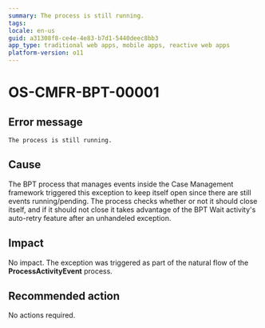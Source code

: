 ```yaml
---
summary: The process is still running.
tags:
locale: en-us
guid: a31308f8-ce4e-4e83-b7d1-5440deec8bb3
app_type: traditional web apps, mobile apps, reactive web apps
platform-version: o11
---
```


# OS-CMFR-BPT-00001

## Error message

`The process is still running.`

## Cause

The BPT process that manages events inside the Case Management framework triggered this exception to keep itself open since there are still events running/pending. The process checks whether or not it should close itself, and if it should not close it takes advantage of the BPT Wait activity's auto-retry feature after an unhandeled exception.

## Impact

No impact. The exception was triggered as part of the natural flow of the **ProcessActivityEvent** process.

## Recommended action

No actions required.
